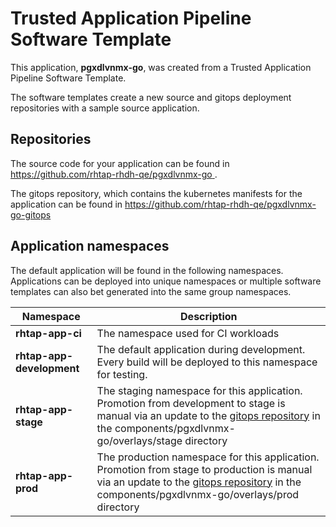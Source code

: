 # Trusted Application Pipeline Software Template

This application, **pgxdlvnmx-go**, was created from a Trusted Application Pipeline Software Template.

The software templates create a new source and gitops deployment repositories with a sample source application. 

## Repositories

The source code for your application can be found in [https://github.com/rhtap-rhdh-qe/pgxdlvnmx-go ](https://github.com/rhtap-rhdh-qe/pgxdlvnmx-go ).
 
The gitops repository, which contains the kubernetes manifests for the application can be found in 
[https://github.com/rhtap-rhdh-qe/pgxdlvnmx-go-gitops ](https://github.com/rhtap-rhdh-qe/pgxdlvnmx-go-gitops ) 

## Application namespaces 

The default application will be found in the following namespaces. Applications can be deployed into unique namespaces or multiple software templates can also bet generated into the same group namespaces.  

|  Namespace   |  Description   |  
| -------- | -------- |
| **rhtap-app-ci** | The namespace used for CI workloads |
| **rhtap-app-development** | The default application during development. Every build will be deployed to this namespace for testing. |
| **rhtap-app-stage** | The staging namespace for this application. Promotion from development to stage is manual via an update to the [gitops repository](https://github.com/rhtap-rhdh-qe/pgxdlvnmx-go-gitops ) in the components/pgxdlvnmx-go/overlays/stage directory |
| **rhtap-app-prod** | The production namespace for this application. Promotion from stage to production is manual via an update to the [gitops repository](https://github.com/rhtap-rhdh-qe/pgxdlvnmx-go-gitops ) in the components/pgxdlvnmx-go/overlays/prod directory |